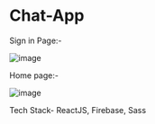 # Chat-App

Sign in Page:-

![image](https://user-images.githubusercontent.com/85288007/211726036-50e68a5a-5c7d-4220-b147-b504785690c4.png)


Home page:-

![image](https://user-images.githubusercontent.com/85288007/211725975-22a05ccb-1886-45a7-9605-19dd4f092bb3.png)


Tech Stack- ReactJS, Firebase, Sass
